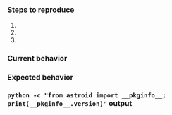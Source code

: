 ### Steps to reproduce
1. 
2. 
3. 

### Current behavior


### Expected behavior


### ``python -c "from astroid import __pkginfo__; print(__pkginfo__.version)"`` output
